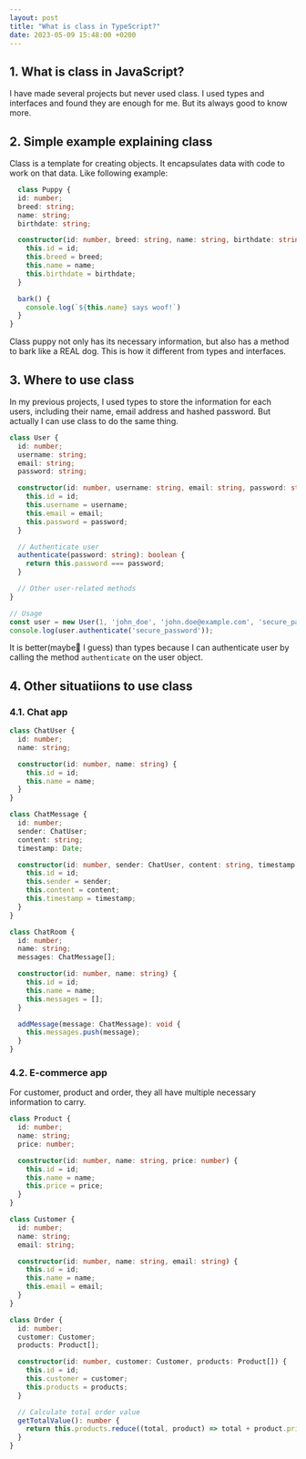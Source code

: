 ```yaml
---
layout: post
title: "What is class in TypeScript?"
date: 2023-05-09 15:48:00 +0200
---
```


## 1. What is class in JavaScript?

I have made several projects but never used class. I used types and interfaces and found they are enough for me.
But its always good to know more.

## 2. Simple example explaining class

Class is a template for creating objects. It encapsulates data with code to work on that data. Like following example:
  
```typescript
  class Puppy {
  id: number;
  breed: string;
  name: string;
  birthdate: string;

  constructor(id: number, breed: string, name: string, birthdate: string) {
    this.id = id;
    this.breed = breed;
    this.name = name;
    this.birthdate = birthdate;
  }

  bark() {
    console.log(`${this.name} says woof!`)
  }
}
```

Class puppy not only has its necessary information, but also has a method to bark like a REAL dog. This is how it different from types and interfaces.

## 3. Where to use class

In my previous projects, I used types to store the information for each users, including their name, email address and hashed password. But actually I can use class to do the same thing.

```typescript
class User {
  id: number;
  username: string;
  email: string;
  password: string;

  constructor(id: number, username: string, email: string, password: string) {
    this.id = id;
    this.username = username;
    this.email = email;
    this.password = password;
  }

  // Authenticate user
  authenticate(password: string): boolean {
    return this.password === password;
  }

  // Other user-related methods
}

// Usage
const user = new User(1, 'john_doe', 'john.doe@example.com', 'secure_password');
console.log(user.authenticate('secure_password'));
```
It is better(maybe🫥 I guess) than types because I can authenticate user by calling the method `authenticate` on the user object.

## 4. Other situatiions to use class

### 4.1. Chat app

```typescript
class ChatUser {
  id: number;
  name: string;

  constructor(id: number, name: string) {
    this.id = id;
    this.name = name;
  }
}

class ChatMessage {
  id: number;
  sender: ChatUser;
  content: string;
  timestamp: Date;

  constructor(id: number, sender: ChatUser, content: string, timestamp: Date) {
    this.id = id;
    this.sender = sender;
    this.content = content;
    this.timestamp = timestamp;
  }
}

class ChatRoom {
  id: number;
  name: string;
  messages: ChatMessage[];

  constructor(id: number, name: string) {
    this.id = id;
    this.name = name;
    this.messages = [];
  }

  addMessage(message: ChatMessage): void {
    this.messages.push(message);
  }
}
```

### 4.2. E-commerce app

For customer, product and order, they all have multiple necessary information to carry.

```typescript
class Product {
  id: number;
  name: string;
  price: number;

  constructor(id: number, name: string, price: number) {
    this.id = id;
    this.name = name;
    this.price = price;
  }
}

class Customer {
  id: number;
  name: string;
  email: string;

  constructor(id: number, name: string, email: string) {
    this.id = id;
    this.name = name;
    this.email = email;
  }
}

class Order {
  id: number;
  customer: Customer;
  products: Product[];

  constructor(id: number, customer: Customer, products: Product[]) {
    this.id = id;
    this.customer = customer;
    this.products = products;
  }

  // Calculate total order value
  getTotalValue(): number {
    return this.products.reduce((total, product) => total + product.price, 0);
  }
}
```